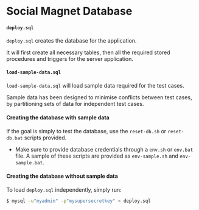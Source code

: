 # Social Magnet Database

#### `deploy.sql`

`deploy.sql` creates the database for the application.

It will first create all necessary tables, then all the required stored procedures and triggers for the server application.

#### `load-sample-data.sql`

`load-sample-data.sql` will load sample data required for the test cases.

Sample data has been designed to minimise conflicts between test cases, by partitioning sets of data for independent test cases.

#### Creating the database with sample data

If the goal is simply to test the database, use the `reset-db.sh` or `reset-db.bat` scripts provided.

* Make sure to provide database credentials through a `env.sh` or `env.bat` file. A sample of these scripts are provided as `env-sample.sh` and `env-sample.bat`.

#### Creating the database without sample data

To load `deploy.sql` independently, simply run:

```bash
$ mysql -u"myadmin" -p"mysupersecretkey" < deploy.sql
```

